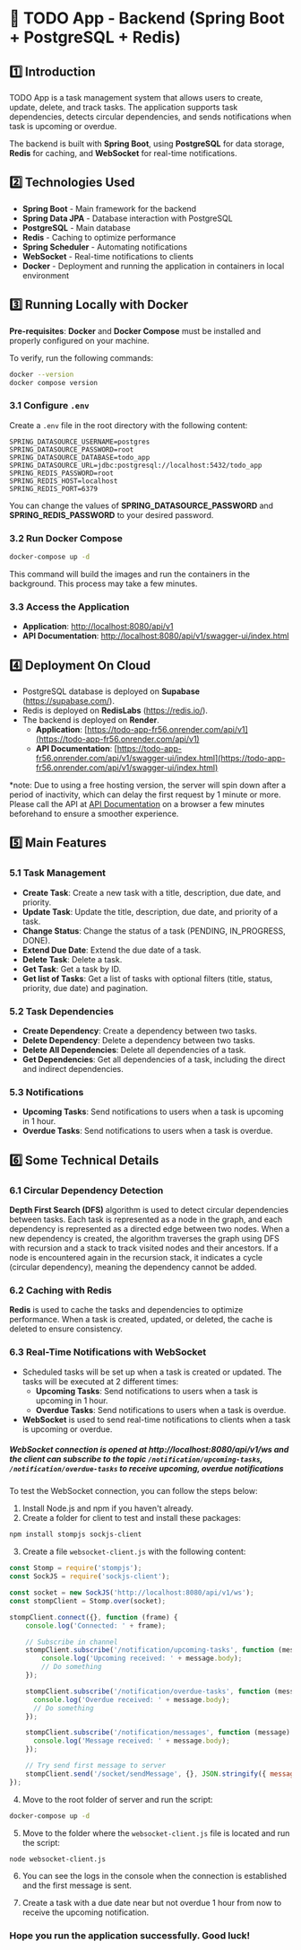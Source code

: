 # 📌 TODO App - Backend (Spring Boot + PostgreSQL + Redis)

## 1️⃣ Introduction

TODO App is a task management system that allows users to create, update, delete, and track tasks. The application supports task dependencies, detects circular dependencies, and sends notifications when task is upcoming or overdue.

The backend is built with **Spring Boot**, using **PostgreSQL** for data storage, **Redis** for caching, and **WebSocket** for real-time notifications.

## 2️⃣ Technologies Used

- **Spring Boot** - Main framework for the backend
- **Spring Data JPA** - Database interaction with PostgreSQL
- **PostgreSQL** - Main database
- **Redis** - Caching to optimize performance
- **Spring Scheduler** - Automating notifications
- **WebSocket** - Real-time notifications to clients
- **Docker** - Deployment and running the application in containers in local environment

## 3️⃣ Running Locally with Docker

**Pre-requisites**: **Docker** and **Docker Compose** must be installed and properly configured on your machine.

To verify, run the following commands:

```bash
docker --version
docker compose version
```

### 3.1 Configure `.env`

Create a `.env` file in the root directory with the following content:

```env
SPRING_DATASOURCE_USERNAME=postgres
SPRING_DATASOURCE_PASSWORD=root
SPRING_DATASOURCE_DATABASE=todo_app
SPRING_DATASOURCE_URL=jdbc:postgresql://localhost:5432/todo_app
SPRING_REDIS_PASSWORD=root
SPRING_REDIS_HOST=localhost
SPRING_REDIS_PORT=6379
```

You can change the values of **SPRING_DATASOURCE_PASSWORD** and **SPRING_REDIS_PASSWORD** to your desired password.

### 3.2 Run Docker Compose

```bash
docker-compose up -d
```
This command will build the images and run the containers in the background. This process may take a few minutes.

### 3.3 Access the Application

- **Application**: [http://localhost:8080/api/v1](http://localhost:8080/api/v1)
- **API Documentation**: [http://localhost:8080/api/v1/swagger-ui/index.html](http://localhost:8080/api/v1/swagger-ui/index.html#/)

## 4️⃣ Deployment On Cloud

- PostgreSQL database is deployed on **Supabase** (https://supabase.com/).
- Redis is deployed on **RedisLabs** (https://redis.io/).
- The backend is deployed on **Render**.
  - **Application**: [https://todo-app-fr56.onrender.com/api/v1](https://todo-app-fr56.onrender.com/api/v1)
  - **API Documentation**: [https://todo-app-fr56.onrender.com/api/v1/swagger-ui/index.html](https://todo-app-fr56.onrender.com/api/v1/swagger-ui/index.html)
 
*note: Due to using a free hosting version, the server will spin down after a period of inactivity, which can delay the first request by 1 minute or more. Please call the API at [API Documentation](https://todo-app-fr56.onrender.com/api/v1/swagger-ui/index.html) on a browser a few minutes beforehand to ensure a smoother experience.

## 5️⃣ Main Features

### 5.1 Task Management

- **Create Task**: Create a new task with a title, description, due date, and priority.
- **Update Task**: Update the title, description, due date, and priority of a task.
- **Change Status**: Change the status of a task (PENDING, IN_PROGRESS, DONE).
- **Extend Due Date**: Extend the due date of a task.
- **Delete Task**: Delete a task.
- **Get Task**: Get a task by ID.
- **Get list of Tasks**: Get a list of tasks with optional filters (title, status, priority, due date) and pagination.

### 5.2 Task Dependencies

- **Create Dependency**: Create a dependency between two tasks.
- **Delete Dependency**: Delete a dependency between two tasks.
- **Delete All Dependencies**: Delete all dependencies of a task.
- **Get Dependencies**: Get all dependencies of a task, including the direct and indirect dependencies.

### 5.3 Notifications

- **Upcoming Tasks**: Send notifications to users when a task is upcoming in 1 hour.
- **Overdue Tasks**: Send notifications to users when a task is overdue.

## 6️⃣ Some Technical Details

### 6.1 Circular Dependency Detection

**Depth First Search (DFS)** algorithm is used to detect circular dependencies between tasks. Each task is represented as a node in the graph, and each dependency is represented as a directed edge between two nodes. When a new dependency is created, the algorithm traverses the graph using DFS with recursion and a stack to track visited nodes and their ancestors. If a node is encountered again in the recursion stack, it indicates a cycle (circular dependency), meaning the dependency cannot be added.

### 6.2 Caching with Redis

**Redis** is used to cache the tasks and dependencies to optimize performance. When a task is created, updated, or deleted, the cache is deleted to ensure consistency.

### 6.3 Real-Time Notifications with WebSocket

- Scheduled tasks will be set up when a task is created or updated. The tasks will be executed at 2 different times:
  - **Upcoming Tasks**: Send notifications to users when a task is upcoming in 1 hour.
  - **Overdue Tasks**: Send notifications to users when a task is overdue.
- **WebSocket** is used to send real-time notifications to clients when a task is upcoming or overdue.

##### WebSocket connection is opened at http://localhost:8080/api/v1/ws and the client can subscribe to the topic `/notification/upcoming-tasks`, `/notification/overdue-tasks` to receive upcoming, overdue notifications

To test the WebSocket connection, you can follow the steps below:

1. Install Node.js and npm if you haven't already.
2. Create a folder for client to test and install these packages:

```bash
npm install stompjs sockjs-client
```

3. Create a file `websocket-client.js` with the following content:

```javascript
const Stomp = require('stompjs');
const SockJS = require('sockjs-client');

const socket = new SockJS('http://localhost:8080/api/v1/ws'); 
const stompClient = Stomp.over(socket);

stompClient.connect({}, function (frame) {
    console.log('Connected: ' + frame);

    // Subscribe in channel
    stompClient.subscribe('/notification/upcoming-tasks', function (message) {
        console.log('Upcoming received: ' + message.body);
        // Do something
    });

    stompClient.subscribe('/notification/overdue-tasks', function (message) {
      console.log('Overdue received: ' + message.body);
      // Do something
    });

    stompClient.subscribe('/notification/messages', function (message) {
      console.log('Message received: ' + message.body);
    });

    // Try send first message to server
    stompClient.send('/socket/sendMessage', {}, JSON.stringify({ message: 'Hello from STOMP client' }));
});
```

4. Move to the root folder of server and run the script:

```bash
docker-compose up -d
```

5. Move to the folder where the `websocket-client.js` file is located and run the script:

```bash
node websocket-client.js
```

6. You can see the logs in the console when the connection is established and the first message is sent.

7. Create a task with a due date near but not overdue 1 hour from now to receive the upcoming notification.


### Hope you run the application successfully. Good luck!
